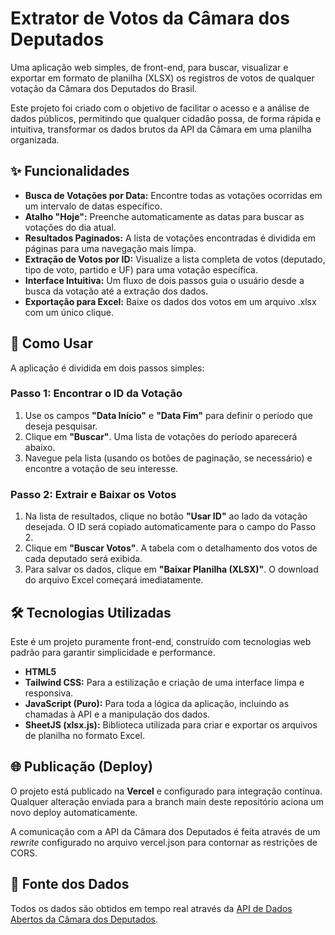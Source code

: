 # **Extrator de Votos da Câmara dos Deputados**

Uma aplicação web simples, de front-end, para buscar, visualizar e exportar em formato de planilha (XLSX) os registros de votos de qualquer votação da Câmara dos Deputados do Brasil.

Este projeto foi criado com o objetivo de facilitar o acesso e a análise de dados públicos, permitindo que qualquer cidadão possa, de forma rápida e intuitiva, transformar os dados brutos da API da Câmara em uma planilha organizada.

## **✨ Funcionalidades**

* **Busca de Votações por Data:** Encontre todas as votações ocorridas em um intervalo de datas específico.  
* **Atalho "Hoje":** Preenche automaticamente as datas para buscar as votações do dia atual.  
* **Resultados Paginados:** A lista de votações encontradas é dividida em páginas para uma navegação mais limpa.  
* **Extração de Votos por ID:** Visualize a lista completa de votos (deputado, tipo de voto, partido e UF) para uma votação específica.  
* **Interface Intuitiva:** Um fluxo de dois passos guia o usuário desde a busca da votação até a extração dos dados.  
* **Exportação para Excel:** Baixe os dados dos votos em um arquivo .xlsx com um único clique.

## **🚀 Como Usar**

A aplicação é dividida em dois passos simples:

### **Passo 1: Encontrar o ID da Votação**

1. Use os campos **"Data Início"** e **"Data Fim"** para definir o período que deseja pesquisar.  
2. Clique em **"Buscar"**. Uma lista de votações do período aparecerá abaixo.  
3. Navegue pela lista (usando os botões de paginação, se necessário) e encontre a votação de seu interesse.

### **Passo 2: Extrair e Baixar os Votos**

1. Na lista de resultados, clique no botão **"Usar ID"** ao lado da votação desejada. O ID será copiado automaticamente para o campo do Passo 2\.  
2. Clique em **"Buscar Votos"**. A tabela com o detalhamento dos votos de cada deputado será exibida.  
3. Para salvar os dados, clique em **"Baixar Planilha (XLSX)"**. O download do arquivo Excel começará imediatamente.

## **🛠️ Tecnologias Utilizadas**

Este é um projeto puramente front-end, construído com tecnologias web padrão para garantir simplicidade e performance.

* **HTML5**  
* **Tailwind CSS:** Para a estilização e criação de uma interface limpa e responsiva.  
* **JavaScript (Puro):** Para toda a lógica da aplicação, incluindo as chamadas à API e a manipulação dos dados.  
* **SheetJS (xlsx.js):** Biblioteca utilizada para criar e exportar os arquivos de planilha no formato Excel.

## **🌐 Publicação (Deploy)**

O projeto está publicado na **Vercel** e configurado para integração contínua. Qualquer alteração enviada para a branch main deste repositório aciona um novo deploy automaticamente.

A comunicação com a API da Câmara dos Deputados é feita através de um *rewrite* configurado no arquivo vercel.json para contornar as restrições de CORS.

## **📄 Fonte dos Dados**

Todos os dados são obtidos em tempo real através da [API de Dados Abertos da Câmara dos Deputados](https://dadosabertos.camara.leg.br/swagger/api.html).